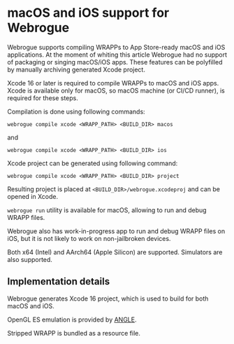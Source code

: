 # macOS and iOS support for Webrogue

Webrogue supports compiling WRAPPs to App Store-ready macOS and iOS applications.
At the moment of whiting this article Webrogue had no support of packaging or singing macOS/iOS apps.
These features can be polyfilled by manually archiving generated Xcode project.

Xcode 16 or later is required to compile WRAPPs to macOS and iOS apps. 
Xcode is available only for macOS, so macOS machine (or CI/CD runner), is required for these steps.

Compilation is done using following commands:

```
webrogue compile xcode <WRAPP_PATH> <BUILD_DIR> macos
```

and

```
webrogue compile xcode <WRAPP_PATH> <BUILD_DIR> ios
```

Xcode project can be generated using following command:

```
webrogue compile xcode <WRAPP_PATH> <BUILD_DIR> project
```

Resulting project is placed at `<BUILD_DIR>/webrogue.xcodeproj` and can be opened in Xcode.

`webrogue run` utility is available for macOS, allowing to run and debug WRAPP files.

Webrogue also has work-in-progress app to run and debug WRAPP files on iOS, but it is not likely to work on non-jailbroken devices.

Both x64 (Intel) and AArch64 (Apple Silicon) are supported.
Simulators are also supported.

## Implementation details

Webrogue generates Xcode 16 project, which is used to build for both macOS and iOS.

OpenGL ES emulation is provided by [ANGLE](https://chromium.googlesource.com/angle/angle).

Stripped WRAPP is bundled as a resource file.

